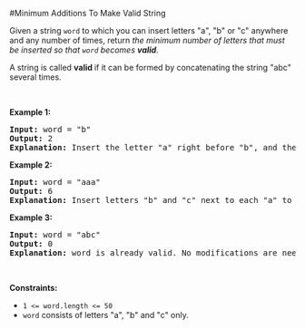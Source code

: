#Minimum Additions To Make Valid String
<p>Given a string <code>word</code> to which you can insert letters "a", "b" or "c" anywhere and any number of times, return <em>the minimum number of letters that must be inserted so that <code>word</code> becomes <strong>valid</strong>.</em></p>
<p>A string is called <strong>valid </strong>if it can be formed by concatenating the string "abc" several times.</p>
<p> </p>
<p><strong class="example">Example 1:</strong></p>
<pre><strong>Input:</strong> word = "b"
<strong>Output:</strong> 2
<strong>Explanation:</strong> Insert the letter "a" right before "b", and the letter "c" right next to "a" to obtain the valid string "<strong>a</strong>b<strong>c</strong>".
</pre>
<p><strong class="example">Example 2:</strong></p>
<pre><strong>Input:</strong> word = "aaa"
<strong>Output:</strong> 6
<strong>Explanation:</strong> Insert letters "b" and "c" next to each "a" to obtain the valid string "a<strong>bc</strong>a<strong>bc</strong>a<strong>bc</strong>".
</pre>
<p><strong class="example">Example 3:</strong></p>
<pre><strong>Input:</strong> word = "abc"
<strong>Output:</strong> 0
<strong>Explanation:</strong> word is already valid. No modifications are needed. 
</pre>
<p> </p>
<p><strong>Constraints:</strong></p>
<ul>
<li><code>1 &lt;= word.length &lt;= 50</code></li>
<li><code>word</code> consists of letters "a", "b" and "c" only. </li>
</ul>
